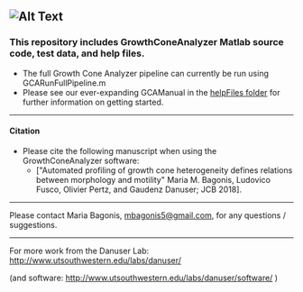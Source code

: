 ![Alt Text](https://github.com/mbagonis/GrowthConeAnalyzer/blob/master/GCALogo.png)
-------------

### This repository includes GrowthConeAnalyzer Matlab source code, test data, and help files. 
- The full Growth Cone Analyzer pipeline can currently be run using GCARunFullPipeline.m 
- Please see our ever-expanding GCAManual in the [helpFiles folder](https://github.com/mbagonis/GrowthConeAnalyzer/tree/master/helpFiles) for further information on getting started. 

------------------
#### Citation


- Please cite the following manuscript when using the GrowthConeAnalyzer software:
   - ["Automated profiling of growth cone heterogeneity defines relations between morphology and motility" Maria M. Bagonis, Ludovico Fusco, Olivier Pertz, and Gaudenz Danuser; JCB 2018].

-----------------

Please contact Maria Bagonis, mbagonis5@gmail.com, for any questions / suggestions.

-----------------

For more work from the Danuser Lab: http://www.utsouthwestern.edu/labs/danuser/

(and software: http://www.utsouthwestern.edu/labs/danuser/software/ )
